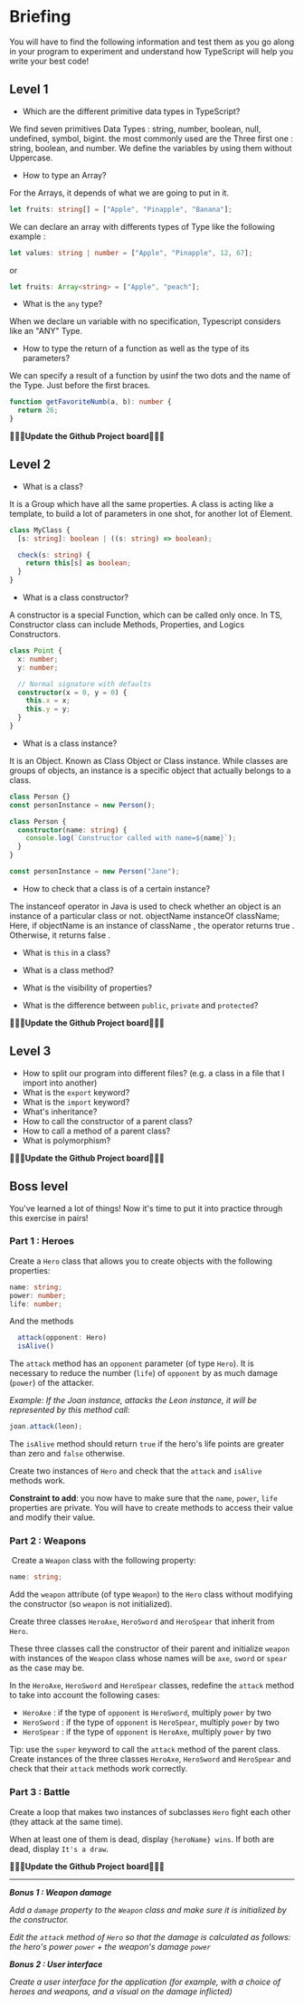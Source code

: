 # Briefing

You will have to find the following information and test them as you go along in your program to experiment and understand how TypeScript will help you write your best code!

## Level 1

- Which are the different primitive data types in TypeScript?

We find seven primitives Data Types : string, number, boolean, null, undefined, symbol, bigint.
the most commonly used are the Three first one : string, boolean, and number.
We define the variables by using them without Uppercase.

- How to type an Array?

For the Arrays, it depends of what we are going to put in it.

```ts
let fruits: string[] = ["Apple", "Pinapple", "Banana"];
```

We can declare an array with differents types of Type like the following example :

```ts
let values: string | number = ["Apple", "Pinapple", 12, 67];
```

or

```ts
let fruits: Array<string> = ["Apple", "peach"];
```

- What is the `any` type?

When we declare un variable with no specification, Typescript considers like an "ANY" Type.

- How to type the return of a function as well as the type of its parameters?

We can specify a result of a function by usinf the two dots and the name of the Type. Just before the first braces.

```ts
function getFavoriteNumb(a, b): number {
  return 26;
}
```

**🎉🎉🎉Update the Github Project board🎉🎉🎉**

## Level 2

- What is a class?

It is a Group which have all the same properties. A class is acting like a template, to build a lot of parameters in one shot, for another lot of Element.

```ts
class MyClass {
  [s: string]: boolean | ((s: string) => boolean);

  check(s: string) {
    return this[s] as boolean;
  }
}
```

- What is a class constructor?

A constructor is a special Function, which can be called only once.
In TS, Constructor class can include Methods, Properties, and Logics Constructors.

```ts
class Point {
  x: number;
  y: number;

  // Normal signature with defaults
  constructor(x = 0, y = 0) {
    this.x = x;
    this.y = y;
  }
}
```

- What is a class instance?

It is an Object. Known as Class Object or Class instance.
While classes are groups of objects, an instance is a specific object that actually belongs to a class.

```ts
class Person {}
const personInstance = new Person();
```

```ts
class Person {
  constructor(name: string) {
    console.log(`Constructor called with name=${name}`);
  }
}

const personInstance = new Person("Jane");
```

- How to check that a class is of a certain instance?

The instanceof operator in Java is used to check whether an object is an instance of a particular class or not.
objectName instanceOf className; Here, if objectName is an instance of className , the operator returns true . Otherwise, it returns false .

- What is `this` in a class?

- What is a class method?

- What is the visibility of properties?

- What is the difference between `public`, `private` and `protected`?

**🎉🎉🎉Update the Github Project board🎉🎉🎉**

## Level 3

- How to split our program into different files? (e.g. a class in a file that I import into another)
- What is the `export` keyword?
- What is the `import` keyword?
- What's inheritance?
- How to call the constructor of a parent class?
- How to call a method of a parent class?
- What is polymorphism?

**🎉🎉🎉Update the Github Project board🎉🎉🎉**

## Boss level

You've learned a lot of things! Now it's time to put it into practice through this exercise in pairs!

### Part 1 : Heroes

Create a `Hero` class that allows you to create objects with the following properties:

```ts
name: string;
power: number;
life: number;
```

And the methods

```ts
  attack(opponent: Hero)
  isAlive()
```

The `attack` method has an `opponent` parameter (of type `Hero`). It is necessary to reduce the number (`life`) of `opponent` by as much damage (`power`) of the attacker.

​*Example: If the Joan instance, attacks the Leon instance, it will be represented by this method call:*

```ts
joan.attack(leon);
```

The `isAlive` method should return `true` if the hero's life points are greater than zero and `false` otherwise.

Create two instances of `Hero` and check that the `attack` and `isAlive` methods work.

**Constraint to add**: you now have to make sure that the `name`, `power`, `life` properties are private. You will have to create methods to access their value and modify their value.

### Part 2 : Weapons

​
Create a `Weapon` class with the following property:

```ts
name: string;
```

Add the `weapon` attribute (of type `Weapon`) to the `Hero` class without modifying the constructor (so `weapon` is not initialized).

Create three classes `HeroAxe`, `HeroSword` and `HeroSpear` that inherit from `Hero`.

These three classes call the constructor of their parent and initialize `weapon` with instances of the `Weapon` class whose names will be `axe`, `sword` or `spear` as the case may be.

In the `HeroAxe`, `HeroSword` and `HeroSpear` classes, redefine the `attack` method to take into account the following cases:

- `HeroAxe` : if the type of `opponent` is `HeroSword`, multiply `power` by two
- `HeroSword` : if the type of `opponent` is `HeroSpear`, multiply `power` by two
- `HeroSpear` : if the type of `opponent` is `HeroAxe`, multiply `power` by two

Tip: use the `super` keyword to call the `attack` method of the parent class.
​
Create instances of the three classes `HeroAxe`, `HeroSword` and `HeroSpear` and check that their `attack` methods work correctly.
​

### Part 3 : Battle

Create a loop that makes two instances of subclasses `Hero` fight each other (they attack at the same time).

When at least one of them is dead, display `{heroName} wins`. If both are dead, display `It's a draw`.

**🎉🎉🎉Update the Github Project board🎉🎉🎉**

---

**_Bonus 1 : Weapon damage_**

_Add a `damage` property to the `Weapon` class and make sure it is initialized by the constructor._

_Edit the `attack` method of `Hero` so that the damage is calculated as follows: the hero's power `power` + the weapon's damage `power`_

**_Bonus 2 : User interface_**

_Create a user interface for the application (for example, with a choice of heroes and weapons, and a visual on the damage inflicted)_
